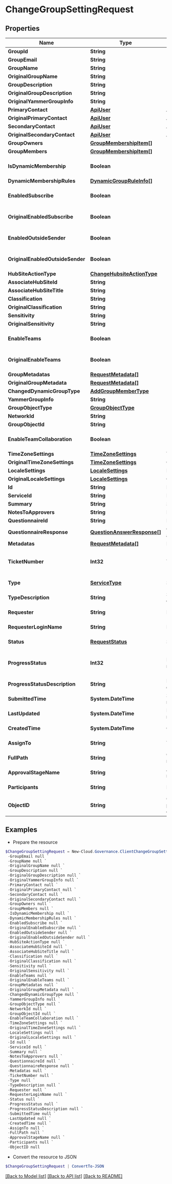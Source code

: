 # ChangeGroupSettingRequest
## Properties

Name | Type | Description | Notes
------------ | ------------- | ------------- | -------------
**GroupId** | **String** |  | [optional] 
**GroupEmail** | **String** |  | [optional] 
**GroupName** | **String** |  | [optional] 
**OriginalGroupName** | **String** |  | [optional] 
**GroupDescription** | **String** |  | [optional] 
**OriginalGroupDescription** | **String** |  | [optional] 
**OriginalYammerGroupInfo** | **String** |  | [optional] 
**PrimaryContact** | [**ApiUser**](ApiUser.md) | ApiUser model | [optional] 
**OriginalPrimaryContact** | [**ApiUser**](ApiUser.md) | ApiUser model | [optional] 
**SecondaryContact** | [**ApiUser**](ApiUser.md) | ApiUser model | [optional] 
**OriginalSecondaryContact** | [**ApiUser**](ApiUser.md) | ApiUser model | [optional] 
**GroupOwners** | [**GroupMembershipItem[]**](GroupMembershipItem.md) |  | [optional] 
**GroupMembers** | [**GroupMembershipItem[]**](GroupMembershipItem.md) |  | [optional] 
**IsDynamicMembership** | **Boolean** |  | [optional] [default to $false]
**DynamicMembershipRules** | [**DynamicGroupRuleInfo[]**](DynamicGroupRuleInfo.md) |  | [optional] 
**EnabledSubscribe** | **Boolean** |  | [optional] [default to $false]
**OriginalEnabledSubscribe** | **Boolean** |  | [optional] [default to $false]
**EnabledOutsideSender** | **Boolean** |  | [optional] [default to $false]
**OriginalEnabledOutsideSender** | **Boolean** |  | [optional] [default to $false]
**HubSiteActionType** | [**ChangeHubsiteActionType**](ChangeHubsiteActionType.md) |  | [optional] 
**AssociateHubSiteId** | **String** |  | [optional] 
**AssociateHubSiteTitle** | **String** |  | [optional] 
**Classification** | **String** |  | [optional] 
**OriginalClassification** | **String** |  | [optional] 
**Sensitivity** | **String** |  | [optional] 
**OriginalSensitivity** | **String** |  | [optional] 
**EnableTeams** | **Boolean** |  | [optional] [default to $false]
**OriginalEnableTeams** | **Boolean** |  | [optional] [default to $false]
**GroupMetadatas** | [**RequestMetadata[]**](RequestMetadata.md) |  | [optional] 
**OriginalGroupMetadata** | [**RequestMetadata[]**](RequestMetadata.md) |  | [optional] 
**ChangedDynamicGroupType** | [**AddGroupMemberType**](AddGroupMemberType.md) |  | [optional] 
**YammerGroupInfo** | **String** |  | [optional] 
**GroupObjectType** | [**GroupObjectType**](GroupObjectType.md) |  | [optional] 
**NetworkId** | **String** |  | [optional] 
**GroupObjectId** | **String** |  | [optional] 
**EnableTeamCollaboration** | **Boolean** |  | [optional] [default to $false]
**TimeZoneSettings** | [**TimeZoneSettings**](TimeZoneSettings.md) | TimeZoneSettings | [optional] 
**OriginalTimeZoneSettings** | [**TimeZoneSettings**](TimeZoneSettings.md) | OriginalTimeZoneSettings | [optional] 
**LocaleSettings** | [**LocaleSettings**](LocaleSettings.md) | LocaleSettings | [optional] 
**OriginalLocaleSettings** | [**LocaleSettings**](LocaleSettings.md) | OriginalLocaleSettings | [optional] 
**Id** | **String** | Id of request. | [optional] 
**ServiceId** | **String** | Id of service. | [optional] 
**Summary** | **String** | Summary of request. | [optional] 
**NotesToApprovers** | **String** | Notes to approvers. | [optional] 
**QuestionnaireId** | **String** | Id of questionnaire | [optional] 
**QuestionnaireResponse** | [**QuestionAnswerResponse[]**](QuestionAnswerResponse.md) | Questionnaire question and answer of request. | [optional] 
**Metadatas** | [**RequestMetadata[]**](RequestMetadata.md) | Metadata of request. | [optional] 
**TicketNumber** | **Int32** | Ticket number of request. | [optional] [readonly] [default to 0]
**Type** | [**ServiceType**](ServiceType.md) | Service type of request. | [optional] [readonly] 
**TypeDescription** | **String** | Service type description of request. | [optional] [readonly] 
**Requester** | **String** | Requester display name. | [optional] [readonly] 
**RequesterLoginName** | **String** | Requester login name. | [optional] [readonly] 
**Status** | [**RequestStatus**](RequestStatus.md) | Status of request. | [optional] [readonly] 
**ProgressStatus** | **Int32** | Progress status of request. | [optional] [readonly] [default to 0]
**ProgressStatusDescription** | **String** | Progress status description of request. | [optional] [readonly] 
**SubmittedTime** | **System.DateTime** | Submitted time of request. | [optional] [readonly] 
**LastUpdated** | **System.DateTime** | Last updated time of request. | [optional] [readonly] 
**CreatedTime** | **System.DateTime** | Created time of request. | [optional] [readonly] 
**AssignTo** | **String** | Task assignee of request. | [optional] [readonly] 
**FullPath** | **String** | Object full path of request. | [optional] [readonly] 
**ApprovalStageName** | **String** | Approval stage name of request. | [optional] [readonly] 
**Participants** | **String** | Participants of request. | [optional] [readonly] 
**ObjectID** | **String** | Object full path/email/private channel of request. | [optional] [readonly] 

## Examples

- Prepare the resource
```powershell
$ChangeGroupSettingRequest = New-Cloud.Governance.ClientChangeGroupSettingRequest  -GroupId null `
 -GroupEmail null `
 -GroupName null `
 -OriginalGroupName null `
 -GroupDescription null `
 -OriginalGroupDescription null `
 -OriginalYammerGroupInfo null `
 -PrimaryContact null `
 -OriginalPrimaryContact null `
 -SecondaryContact null `
 -OriginalSecondaryContact null `
 -GroupOwners null `
 -GroupMembers null `
 -IsDynamicMembership null `
 -DynamicMembershipRules null `
 -EnabledSubscribe null `
 -OriginalEnabledSubscribe null `
 -EnabledOutsideSender null `
 -OriginalEnabledOutsideSender null `
 -HubSiteActionType null `
 -AssociateHubSiteId null `
 -AssociateHubSiteTitle null `
 -Classification null `
 -OriginalClassification null `
 -Sensitivity null `
 -OriginalSensitivity null `
 -EnableTeams null `
 -OriginalEnableTeams null `
 -GroupMetadatas null `
 -OriginalGroupMetadata null `
 -ChangedDynamicGroupType null `
 -YammerGroupInfo null `
 -GroupObjectType null `
 -NetworkId null `
 -GroupObjectId null `
 -EnableTeamCollaboration null `
 -TimeZoneSettings null `
 -OriginalTimeZoneSettings null `
 -LocaleSettings null `
 -OriginalLocaleSettings null `
 -Id null `
 -ServiceId null `
 -Summary null `
 -NotesToApprovers null `
 -QuestionnaireId null `
 -QuestionnaireResponse null `
 -Metadatas null `
 -TicketNumber null `
 -Type null `
 -TypeDescription null `
 -Requester null `
 -RequesterLoginName null `
 -Status null `
 -ProgressStatus null `
 -ProgressStatusDescription null `
 -SubmittedTime null `
 -LastUpdated null `
 -CreatedTime null `
 -AssignTo null `
 -FullPath null `
 -ApprovalStageName null `
 -Participants null `
 -ObjectID null
```

- Convert the resource to JSON
```powershell
$ChangeGroupSettingRequest | ConvertTo-JSON
```

[[Back to Model list]](../README.md#documentation-for-models) [[Back to API list]](../README.md#documentation-for-api-endpoints) [[Back to README]](../README.md)

